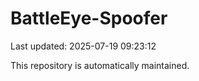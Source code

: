 # BattleEye-Spoofer

Last updated: 2025-07-19 09:23:12

This repository is automatically maintained.
